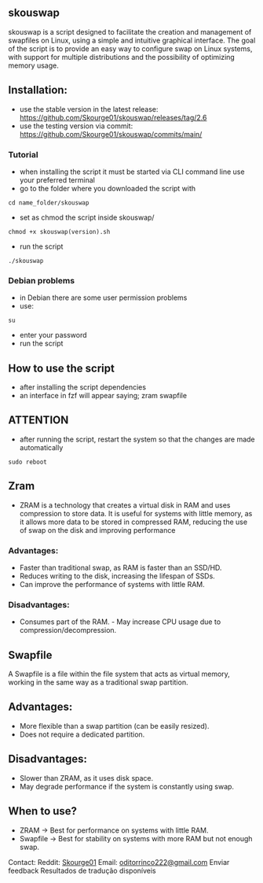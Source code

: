 ## skouswap

skouswap is a script designed to facilitate the creation and management of swapfiles on Linux, using a simple and intuitive graphical interface. The goal of the script is to provide an easy way to configure swap on Linux systems, with support for multiple distributions and the possibility of optimizing memory usage.

## Installation:
- use the stable version in the latest release: https://github.com/Skourge01/skouswap/releases/tag/2.6
- use the testing version via commit: https://github.com/Skourge01/skouswap/commits/main/

### Tutorial
- when installing the script it must be started via CLI command line use your preferred terminal
- go to the folder where you downloaded the script with
```
cd name_folder/skouswap
```
- set as chmod the script inside skouswap/
```
chmod +x skouswap(version).sh
```
- run the script
```
./skouswap
```
### Debian problems
- in Debian there are some user permission problems
- use:
```
su
```
- enter your password
- run the script
## How to use the script
- after installing the script dependencies
- an interface in fzf will appear saying;
zram
swapfile
## ATTENTION
- after running the script, restart the system so that the changes are made automatically
```
sudo reboot
```
## Zram
- ZRAM is a technology that creates a virtual disk in RAM and uses compression to store data. It is useful for systems with little memory, as it allows more data to be stored in compressed RAM, reducing the use of swap on the disk and improving performance
### Advantages:
- Faster than traditional swap, as RAM is faster than an SSD/HD.
- Reduces writing to the disk, increasing the lifespan of SSDs.
- Can improve the performance of systems with little RAM.

### Disadvantages:
- Consumes part of the RAM. - May increase CPU usage due to compression/decompression.
## Swapfile
A Swapfile is a file within the file system that acts as virtual memory, working in the same way as a traditional swap partition.

## Advantages:
- More flexible than a swap partition (can be easily resized).
- Does not require a dedicated partition.

## Disadvantages:
- Slower than ZRAM, as it uses disk space.
- May degrade performance if the system is constantly using swap.

## When to use?
- ZRAM → Best for performance on systems with little RAM.
- Swapfile → Best for stability on systems with more RAM but not enough swap.

Contact:
Reddit: [Skourge01](https://www.reddit.com/user/Skourge01/)
Email: oditorrinco222@gmail.com
Enviar feedback
Resultados de tradução disponíveis
